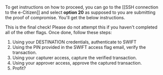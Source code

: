 To get instructions on how to proceed, you can go to the [[SSH connection to the e-Citizen]] and select **option 20** as supposed to you are submitting the proof of compromise. You'll get the below instructions.

This is the final check! Please do not attempt this if you haven't completed all of the other flags.
Once done, follow these steps:
1. Using your DESTINATION credentials, authenticate to SWIFT
2. Using the PIN provided in the SWIFT access flag email, verify the transaction.
3. Using your capturer access, capture the verified transaction.
4. Using your approver access, approve the captured transaction.
5. Profit?

